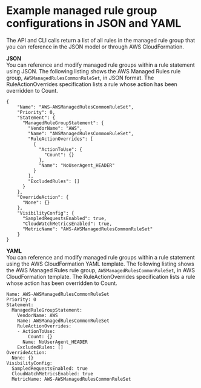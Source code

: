 # Example managed rule group configurations in JSON and YAML<a name="waf-using-managed-rule-groups-json-yaml"></a>

The API and CLI calls return a list of all rules in the managed rule group that you can reference in the JSON model or through AWS CloudFormation\.

**JSON**  
You can reference and modify managed rule groups within a rule statement using JSON\. The following listing shows the AWS Managed Rules rule group, `AWSManagedRulesCommonRuleSet`, in JSON format\. The RuleActionOverrides specification lists a rule whose action has been overridden to Count\. 

```
{
    "Name": "AWS-AWSManagedRulesCommonRuleSet",
    "Priority": 0,
    "Statement": {
      "ManagedRuleGroupStatement": {
        "VendorName": "AWS",
        "Name": "AWSManagedRulesCommonRuleSet",
        "RuleActionOverrides": [                                                                                                                                            
          {                                                                                                                                                                
            "ActionToUse": {                                                                                                                                              
              "Count": {}                                                                                                                                                
            },                                                                                                                                                            
            "Name": "NoUserAgent_HEADER"                                                                                                                                 
          }                                                                                                                                                                
        ],
        "ExcludedRules": []
      }
    },
    "OverrideAction": {
      "None": {}
    },
    "VisibilityConfig": {
      "SampledRequestsEnabled": true,
      "CloudWatchMetricsEnabled": true,
      "MetricName": "AWS-AWSManagedRulesCommonRuleSet"
    }
}
```

**YAML**  
You can reference and modify managed rule groups within a rule statement using the AWS CloudFormation YAML template\. The following listing shows the AWS Managed Rules rule group, `AWSManagedRulesCommonRuleSet`, in AWS CloudFormation template\. The RuleActionOverrides specification lists a rule whose action has been overridden to Count\. 

```
Name: AWS-AWSManagedRulesCommonRuleSet
Priority: 0
Statement:
  ManagedRuleGroupStatement:
    VendorName: AWS
    Name: AWSManagedRulesCommonRuleSet
    RuleActionOverrides:
    - ActionToUse:
        Count: {}
      Name: NoUserAgent_HEADER
    ExcludedRules: []
OverrideAction:
  None: {}
VisibilityConfig:
  SampledRequestsEnabled: true
  CloudWatchMetricsEnabled: true
  MetricName: AWS-AWSManagedRulesCommonRuleSet
```
